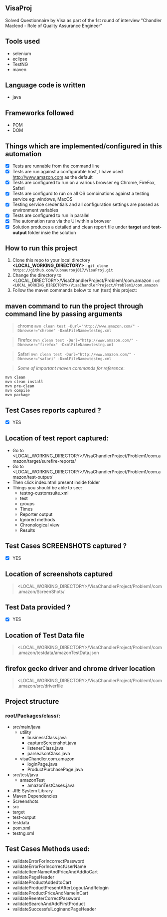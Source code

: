 ## VisaProj
Solved Questionnaire by Visa as part of the 1st round of interview "Chandler Macleod - Role of Quality Assurance Engineer"

## Tools used
- selenium
- eclipse
- TestNG
- maven

## Language code is written
- java

## Frameworks followed
- POM
- DOM

## Things which are implemented/configured in this automation
- [x] Tests are runnable from the command line
- [x] Tests are run against a configurable host, I have used http://www.amazon.com as the default
- [x] Tests are configured to run on a various browser eg Chrome, FireFox, Safari 
- [x] Tests are configurd to run on all OS combinations against a testing service eg: windows, MacOS
- [x] Testing service credentials and all configuration settings are passed as environment variables
- [x] Tests are configured to run in parallel
- [x] The automation runs via the UI within a browser
- [x] Solution produces a detailed and clean report file under **target** and **test-output** folder insie the solution

## How to run this project
1. Clone this repo to your local directory **<LOCAL_WORKING_DIRECTORY>** : 
`git clone https://github.com/lubnaurooj017/VisaProj.git`
2. Change the directory to <LOCAL_DIRECTORY>/VisaChandlerProject/Problem1/com.amazon : `cd <LOCAL_WORKING_DIRECTORY>/VisaChandlerProject/Problem1/com.amazon`
3. Follow the maven commands below to run (test) this project:

## maven command to run the project through command line by passing arguments
> chrome
`mvn clean test -Durl="http://www.amazon.com/" -Dbrowser="chrome" -DxmlFileName=testng.xml`

> Firefox
`mvn clean test -Durl="http://www.amazon.com/" -Dbrowser="firefox" -DxmlFileName=testng.xml`

> Safari
`mvn clean test -Durl="http://www.amazon.com/" -Dbrowser="safari" -DxmlFileName=testng.xml`


> *Some of important maven commands for reference*:
```
mvn clean
mvn clean install
mvn pre-clean
mvn compile   
mvn package
```

## Test Cases reports captured ?
- [x] YES
## Location of test report captured:
- Go to <LOCAL_WORKING_DIRECTORY>/VisaChandlerProject/Problem1/com.amazon/target/surefire-reports/
- Go to <LOCAL_WORKING_DIRECTORY>/VisaChandlerProject/Problem1/com.amazon/test-output/
- Then click index.html present inside folder
- Things you should be able to see:
  - testng-customsuite.xml
  - test
  - groups
  - Times
  - Reporter output
  - Ignored methods
  - Chronological view
  - Results

## Test Cases **SCREENSHOTS** captured ?
- [x] YES

## Location of screenshots captured
> <LOCAL_WORKING_DIRECTORY>/VisaChandlerProject/Problem1/com.amazon/ScreenShots/

## Test Data provided ?
- [x] YES
## Location of Test Data file
> <LOCAL_WORKING_DIRECTORY>/VisaChandlerProject/Problem1/com.amazon/testdata/amazonTestData.json

## firefox gecko driver and chrome driver location
> <LOCAL_WORKING_DIRECTORY>/VisaChandlerProject/Problem1/com.amazon/src/driverfile

## Project structure
### root/Packages/class/:
- src/main/java
  - utility
    - businessClass.java
    - captureScreenshot.java
    - listenerClass.java
    - parseJsonClass.java
  - visaChandler.com.amazon
  	- loginPage.java
  	- ProductPurchasePage.java
- src/test/java
  - amazonTest
    - amazonTestCases.java
- JRE System Library
- Maven Dependencies
- Screenshots
- src
- target
- test-output
- testdata
- pom.xml
- testng.xml

## Test Cases Methods used:
- validateErrorForIncorrectPassword 
- validateErrorForIncorrectUserName 
- validateItemNameAndPriceAndAddtoCart 
- validatePageHeader 
- validateProductAddedtoCart 
- validateProductPresentAfterLogoutAndRelogin 
- validateProductPriceAndNameInCart 
- validateReenterCorrectPassword 
- validateSearchAndAddFirstProduct 
- validateSuccessfulLoginandPageHeader 




